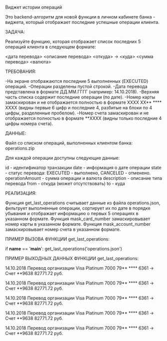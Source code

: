Виджет истории операций

Это backend-алгоритм для новой функции в личном кабинете банка - виджета, который отображает последние успешные операции клиента.

ЗАДАЧА:

Реализуйте функцию, которая отображает список последних 5 операций клиента в следующем формате:

<дата перевода> <описание перевода>
<откуда> -> <куда>
<сумма перевода> <валюта>

ТРЕБОВАНИЯ:

-На экране отображаются последние 5 выполненных (EXECUTED) операций.
-Операции разделены пустой строкой.
-Дата перевода представлена в формате ДД.ММ.ГГГГ (например: 14.10.2018).
-Верхняя часть списка содержит последние операции (по дате).
-Номер карты замаскирован и не отображается полностью в формате XXXX XX** **** XXXX (видны первые 6 цифр и последние 4, разбитые на блоки по 4 цифры, разделенные пробелом).
-Номер счета замаскирован и не отображается полностью в формате **XXXX (видны только последние 4 цифры номера счета).

ДАННЫЕ:

Файл со списком операций, выполненных клиентом банка:
operations.zip

Для каждой операции доступны следующие данные:

id - идентификатор транзакции
date - информация о дате операции
state - статус перевода:
EXECUTED - выполнено,
CANCELED - отменено.
operationAmount - сумма операции и валюта
description - описание типа перевода
from - откуда (может отсутствовать)
to - куда

РЕАЛИЗАЦИЯ:

Функция get_last_operations считывает данные из файла operations.json, фильтрует выполненные операции, сортирует их по дате в порядке убывания и отображает информацию о первых 5 операциях в указанном формате.
Функция mask_card_number замаскировывает номер карты в указанном формате.
Функция mask_account_number замаскировывает номер счета в указанном формате.

ПРИМЕР ВЫЗОВА ФУНКЦИИ get_last_operations:

if __name__ == '__main__':
    get_last_operations('operations.json')

ПРИМЕР ВЫХОДНЫХ ДАННЫХ ФУНКЦИИ get_last_operations:

14.10.2018 Перевод организации
Visa Platinum 7000 79** **** 6361 -> Счет **9638
82771.72 руб.

14.10.2018 Перевод организации
Visa Platinum 7000 79** **** 6361 -> Счет **9638
82771.72 руб.

14.10.2018 Перевод организации
Visa Platinum 7000 79** **** 6361 -> Счет **9638
82771.72 руб.

14.10.2018 Перевод организации
Visa Platinum 7000 79** **** 6361 -> Счет **9638
82771.72 руб.

14.10.2018 Перевод организации
Visa Platinum 7000 79** **** 6361 -> Счет **9638
82771.72 руб.
